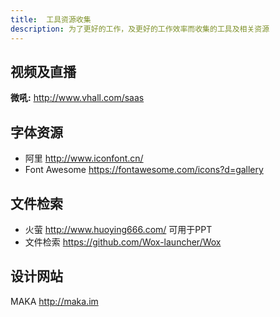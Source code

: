 ```yaml
---
title:  工具资源收集
description: 为了更好的工作，及更好的工作效率而收集的工具及相关资源
---
```


## 视频及直播
**微吼:** http://www.vhall.com/saas

## 字体资源
- 阿里 http://www.iconfont.cn/
- Font Awesome https://fontawesome.com/icons?d=gallery

## 文件检索
- 火萤 http://www.huoying666.com/ 可用于PPT
- 文件检索 https://github.com/Wox-launcher/Wox 

## 设计网站
MAKA http://maka.im